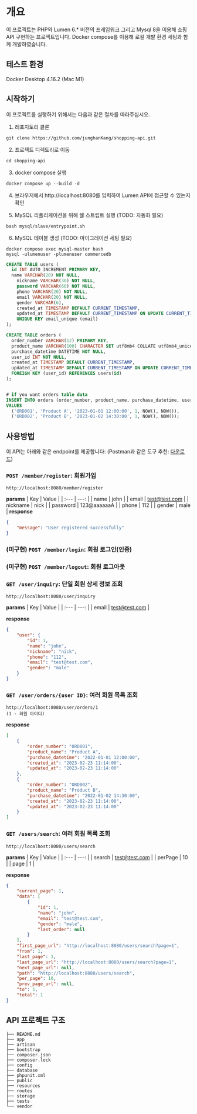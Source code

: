 # 개요

이 프로젝트는 PHP와 Lumen 6.* 버전의 프레임워크 그리고 Mysql 8을 이용해 쇼핑 API 구현하는 프로젝트입니다.
Docker compose를 이용해 로컬 개발 환경 세팅과 함께 개발하였습니다.

## 테스트 환경
Docker Desktop 4.16.2 (Mac M1)


## 시작하기
이 프로젝트를 실행하기 위해서는 다음과 같은 절차를 따라주십시오.

1. 레포지토리 클론
```
git clone https://github.com/junghanKang/shopping-api.git

```

2. 프로젝트 디렉토리로 이동
```
cd shopping-api
```

3. docker compose 실행
```
docker compose up --build -d
```

4. 브라우저에서 http://localhost:8080를 입력하여 Lumen API에 접근할 수 있는지 확인

5. MySQL 리플리케이션을 위해 쉘 스트립트 실행 (TODO: 자동화 필요)
```
bash mysql/slave/entrypoint.sh
```

6. MySQL 테이블 생성 (TODO: 마이그레이션 세팅 필요)
```
docker compose exec mysql-master bash
mysql -ulumenuser -plumenuser commercedb
```
```sql
CREATE TABLE users (
  id INT AUTO_INCREMENT PRIMARY KEY,
  name VARCHAR(20) NOT NULL,
	nickname VARCHAR(30) NOT NULL,
	password VARCHAR(60) NOT NULL,
	phone VARCHAR(20) NOT NULL,
	email VARCHAR(20) NOT NULL,
	gender VARCHAR(6),
	created_at TIMESTAMP DEFAULT CURRENT_TIMESTAMP,
	updated_at TIMESTAMP DEFAULT CURRENT_TIMESTAMP ON UPDATE CURRENT_TIMESTAMP,
	UNIQUE KEY email_unique (email)
);

CREATE TABLE orders (
  order_number VARCHAR(12) PRIMARY KEY,
  product_name VARCHAR(100) CHARACTER SET utf8mb4 COLLATE utf8mb4_unicode_ci NOT NULL,
  purchase_datetime DATETIME NOT NULL,
  user_id INT NOT NULL,
  created_at TIMESTAMP DEFAULT CURRENT_TIMESTAMP,
  updated_at TIMESTAMP DEFAULT CURRENT_TIMESTAMP ON UPDATE CURRENT_TIMESTAMP,
  FOREIGN KEY (user_id) REFERENCES users(id)
);


# if you want orders table data
INSERT INTO orders (order_number, product_name, purchase_datetime, user_id, created_at, updated_at)
VALUES
  ('ORD001', 'Product A', '2023-01-01 12:00:00', 1, NOW(), NOW()),
  ('ORD002', 'Product B', '2023-01-02 14:30:00', 1, NOW(), NOW());
```

## 사용방법
이 API는 아래와 같은 endpoint를 제공합니다:
(Postman과 같은 도구 추천: [다운로드](https://www.postman.com/downloads/))
### `POST /member/register`: 회원가입
```
http://localhost:8080/member/register
```
**params**
| Key      | Value |
| :--- | ---: |
| name      | john       |
| email   | test@test.com        |
| nickname   | nick       |
| password   | 123@aaaaaaA    |
| phone   | 112    |
| gender   | male    |
**response**
```json
{
    "message": "User registered successfully"
}
```
### (미구현) `POST /member/login`: 회원 로그인(인증)
### (미구현) `POST /member/logout`: 회원 로그아웃
### `GET /user/inquiry`: 단일 회원 상세 정보 조회
```
http://localhost:8080/user/inquiry
```
**params**
| Key      | Value |
| :--- | ---: |
| email      | test@test.com  |

**response**
```json
{
    "user": {
        "id": 1,
        "name": "john",
        "nickname": "nick",
        "phone": "112",
        "email": "test@test.com",
        "gender": "male"
    }
}
```
### `GET /user/orders/{user ID}`: 여러 회원 목록 조회
```
http://localhost:8080/user/orders/1
(1 - 회원 아이디)
```
**response**
```json
[
    {
        "order_number": "ORD001",
        "product_name": "Product A",
        "purchase_datetime": "2022-01-01 12:00:00",
        "created_at": "2023-02-23 11:14:00",
        "updated_at": "2023-02-23 11:14:00"
    },
    {
        "order_number": "ORD002",
        "product_name": "Product B",
        "purchase_datetime": "2022-01-02 14:30:00",
        "created_at": "2023-02-23 11:14:00",
        "updated_at": "2023-02-23 11:14:00"
    }
]

```
### `GET /users/search`: 여러 회원 목록 조회
```
http://localhost:8080/users/search
```
**params**
| Key      | Value |
| :--- | ---: |
| search      | test@test.com  |
| perPage    | 10  |
| page    | 1  |

**response**
```json
{
    "current_page": 1,
    "data": [
        {
            "id": 1,
            "name": "john",
            "email": "test@test.com",
            "gender": "male",
            "last_order": null
        }
    ],
    "first_page_url": "http://localhost:8080/users/search?page=1",
    "from": 1,
    "last_page": 1,
    "last_page_url": "http://localhost:8080/users/search?page=1",
    "next_page_url": null,
    "path": "http://localhost:8080/users/search",
    "per_page": 10,
    "prev_page_url": null,
    "to": 1,
    "total": 1
}
```

## API 프로젝트 구조
```
├── README.md
├── app
├── artisan
├── bootstrap
├── composer.json
├── composer.lock
├── config
├── database
├── phpunit.xml
├── public
├── resources
├── routes
├── storage
├── tests
└── vendor

```
